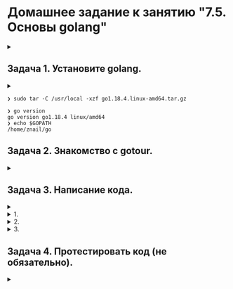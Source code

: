 # Домашнее задание к занятию "7.5. Основы golang"

<details><summary></summary>

> С `golang` в рамках курса, мы будем работать не много, поэтому можно использовать любой IDE. 
> Но рекомендуем ознакомиться с [GoLand](https://www.jetbrains.com/ru-ru/go/).  

</details>

## Задача 1. Установите golang.

<details><summary></summary>

> 1. Воспользуйтесь инструкций с официального сайта: [https://golang.org/](https://golang.org/).
> 2. Так же для тестирования кода можно использовать песочницу: [https://play.golang.org/](https://play.golang.org/).

</details>

```
❯ sudo tar -C /usr/local -xzf go1.18.4.linux-amd64.tar.gz
```

```
❯ go version
go version go1.18.4 linux/amd64
❯ echo $GOPATH
/home/znail/go

```
## Задача 2. Знакомство с gotour.

<details><summary></summary>

> У Golang есть обучающая интерактивная консоль [https://tour.golang.org/](https://tour.golang.org/). 
> Рекомендуется изучить максимальное количество примеров. В консоли уже написан необходимый код, осталось только с ним ознакомиться и поэкспериментировать как написано в инструкции в левой части экрана.  

</details>

## Задача 3. Написание кода. 

<details><summary></summary>

> Цель этого задания закрепить знания о базовом синтаксисе языка. Можно использовать редактор кода на своем компьютере, либо использовать песочницу: [https://play.golang.org/](https://play.golang.org/).

</details>

<details><summary>1.</summary>

> Напишите программу для перевода метров в футы (1 фут = 0.3048 метр). Можно запросить исходные данные у пользователя, а можно статически задать в коде. Для взаимодействия с пользователем можно использовать функцию `Scanf`:
    
>  ```
>    package main
>    
>    import "fmt"
>    
>    func main() {
>        fmt.Print("Enter a number: ")
>        var input float64
>        fmt.Scanf("%f", &input)
>    
>        output := input * 2
>    
>        fmt.Println(output)    
>    }
>    ```

</details>
 
<details><summary>2.</summary>

> Напишите программу, которая найдет наименьший элемент в любом заданном списке, например:
>    ```
>    x := []int{48,96,86,68,57,82,63,70,37,34,83,27,19,97,9,17,}
>    ```

</details>

 
<details><summary>3.</summary>

> Напишите программу, которая выводит числа от 1 до 100, которые делятся на 3. То есть `(3, 6, 9, …)`.

</details>

## Задача 4. Протестировать код (не обязательно).

<details><summary></summary>

> Создайте тесты для функций из предыдущего задания. 

